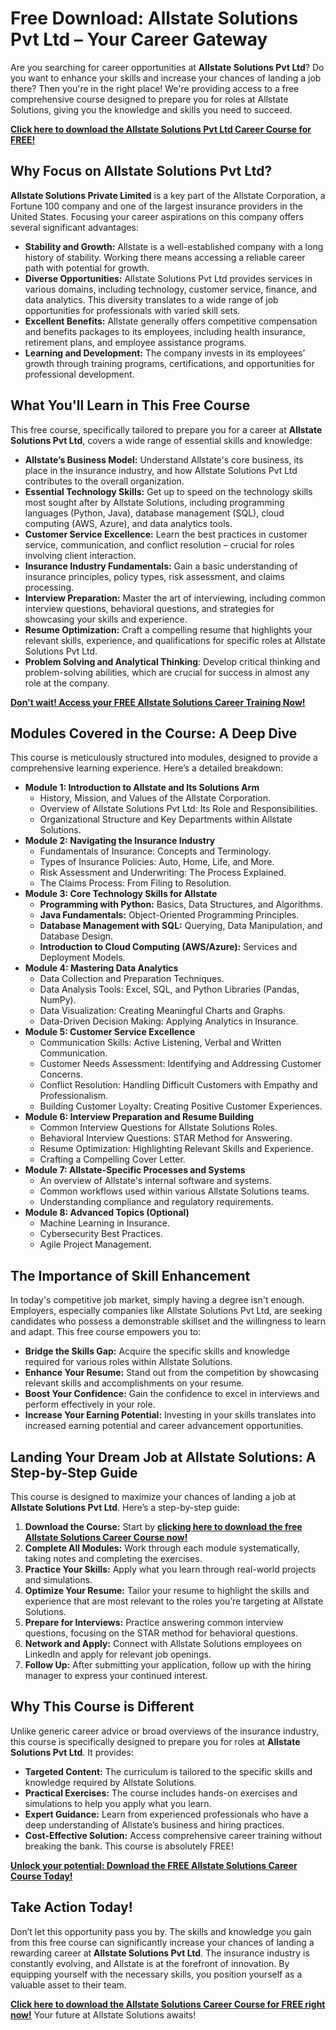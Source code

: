 # Free Download: Allstate Solutions Pvt Ltd – Your Career Gateway

Are you searching for career opportunities at **Allstate Solutions Pvt Ltd**? Do you want to enhance your skills and increase your chances of landing a job there? Then you're in the right place! We're providing access to a free comprehensive course designed to prepare you for roles at Allstate Solutions, giving you the knowledge and skills you need to succeed.

[**Click here to download the Allstate Solutions Pvt Ltd Career Course for FREE!**](https://udemywork.com/allstate-solutions-pvt-ltd)

## Why Focus on Allstate Solutions Pvt Ltd?

**Allstate Solutions Private Limited** is a key part of the Allstate Corporation, a Fortune 100 company and one of the largest insurance providers in the United States. Focusing your career aspirations on this company offers several significant advantages:

*   **Stability and Growth:** Allstate is a well-established company with a long history of stability. Working there means accessing a reliable career path with potential for growth.
*   **Diverse Opportunities:** Allstate Solutions Pvt Ltd provides services in various domains, including technology, customer service, finance, and data analytics. This diversity translates to a wide range of job opportunities for professionals with varied skill sets.
*   **Excellent Benefits:** Allstate generally offers competitive compensation and benefits packages to its employees, including health insurance, retirement plans, and employee assistance programs.
*   **Learning and Development:** The company invests in its employees’ growth through training programs, certifications, and opportunities for professional development.

## What You'll Learn in This Free Course

This free course, specifically tailored to prepare you for a career at **Allstate Solutions Pvt Ltd**, covers a wide range of essential skills and knowledge:

*   **Allstate’s Business Model:** Understand Allstate's core business, its place in the insurance industry, and how Allstate Solutions Pvt Ltd contributes to the overall organization.
*   **Essential Technology Skills:** Get up to speed on the technology skills most sought after by Allstate Solutions, including programming languages (Python, Java), database management (SQL), cloud computing (AWS, Azure), and data analytics tools.
*   **Customer Service Excellence:** Learn the best practices in customer service, communication, and conflict resolution – crucial for roles involving client interaction.
*   **Insurance Industry Fundamentals:** Gain a basic understanding of insurance principles, policy types, risk assessment, and claims processing.
*   **Interview Preparation:** Master the art of interviewing, including common interview questions, behavioral questions, and strategies for showcasing your skills and experience.
*   **Resume Optimization:** Craft a compelling resume that highlights your relevant skills, experience, and qualifications for specific roles at Allstate Solutions Pvt Ltd.
*   **Problem Solving and Analytical Thinking**: Develop critical thinking and problem-solving abilities, which are crucial for success in almost any role at the company.

[**Don't wait! Access your FREE Allstate Solutions Career Training Now!**](https://udemywork.com/allstate-solutions-pvt-ltd)

## Modules Covered in the Course: A Deep Dive

This course is meticulously structured into modules, designed to provide a comprehensive learning experience. Here’s a detailed breakdown:

*   **Module 1: Introduction to Allstate and Its Solutions Arm**
    *   History, Mission, and Values of the Allstate Corporation.
    *   Overview of Allstate Solutions Pvt Ltd: Its Role and Responsibilities.
    *   Organizational Structure and Key Departments within Allstate Solutions.
*   **Module 2: Navigating the Insurance Industry**
    *   Fundamentals of Insurance: Concepts and Terminology.
    *   Types of Insurance Policies: Auto, Home, Life, and More.
    *   Risk Assessment and Underwriting: The Process Explained.
    *   The Claims Process: From Filing to Resolution.
*   **Module 3: Core Technology Skills for Allstate**
    *   **Programming with Python:** Basics, Data Structures, and Algorithms.
    *   **Java Fundamentals:** Object-Oriented Programming Principles.
    *   **Database Management with SQL:** Querying, Data Manipulation, and Database Design.
    *   **Introduction to Cloud Computing (AWS/Azure):** Services and Deployment Models.
*   **Module 4: Mastering Data Analytics**
    *   Data Collection and Preparation Techniques.
    *   Data Analysis Tools: Excel, SQL, and Python Libraries (Pandas, NumPy).
    *   Data Visualization: Creating Meaningful Charts and Graphs.
    *   Data-Driven Decision Making: Applying Analytics in Insurance.
*   **Module 5: Customer Service Excellence**
    *   Communication Skills: Active Listening, Verbal and Written Communication.
    *   Customer Needs Assessment: Identifying and Addressing Customer Concerns.
    *   Conflict Resolution: Handling Difficult Customers with Empathy and Professionalism.
    *   Building Customer Loyalty: Creating Positive Customer Experiences.
*   **Module 6: Interview Preparation and Resume Building**
    *   Common Interview Questions for Allstate Solutions Roles.
    *   Behavioral Interview Questions: STAR Method for Answering.
    *   Resume Optimization: Highlighting Relevant Skills and Experience.
    *   Crafting a Compelling Cover Letter.
*   **Module 7: Allstate-Specific Processes and Systems**
    *   An overview of Allstate's internal software and systems.
    *   Common workflows used within various Allstate Solutions teams.
    *   Understanding compliance and regulatory requirements.
*   **Module 8: Advanced Topics (Optional)**
    *   Machine Learning in Insurance.
    *   Cybersecurity Best Practices.
    *   Agile Project Management.

## The Importance of Skill Enhancement

In today's competitive job market, simply having a degree isn't enough. Employers, especially companies like Allstate Solutions Pvt Ltd, are seeking candidates who possess a demonstrable skillset and the willingness to learn and adapt. This free course empowers you to:

*   **Bridge the Skills Gap:** Acquire the specific skills and knowledge required for various roles within Allstate Solutions.
*   **Enhance Your Resume:** Stand out from the competition by showcasing relevant skills and accomplishments on your resume.
*   **Boost Your Confidence:** Gain the confidence to excel in interviews and perform effectively in your role.
*   **Increase Your Earning Potential:** Investing in your skills translates into increased earning potential and career advancement opportunities.

## Landing Your Dream Job at Allstate Solutions: A Step-by-Step Guide

This course is designed to maximize your chances of landing a job at **Allstate Solutions Pvt Ltd**. Here’s a step-by-step guide:

1.  **Download the Course:** Start by [**clicking here to download the free Allstate Solutions Career Course now!**](https://udemywork.com/allstate-solutions-pvt-ltd)
2.  **Complete All Modules:** Work through each module systematically, taking notes and completing the exercises.
3.  **Practice Your Skills:** Apply what you learn through real-world projects and simulations.
4.  **Optimize Your Resume:** Tailor your resume to highlight the skills and experience that are most relevant to the roles you’re targeting at Allstate Solutions.
5.  **Prepare for Interviews:** Practice answering common interview questions, focusing on the STAR method for behavioral questions.
6.  **Network and Apply:** Connect with Allstate Solutions employees on LinkedIn and apply for relevant job openings.
7.  **Follow Up:** After submitting your application, follow up with the hiring manager to express your continued interest.

## Why This Course is Different

Unlike generic career advice or broad overviews of the insurance industry, this course is specifically designed to prepare you for roles at **Allstate Solutions Pvt Ltd**. It provides:

*   **Targeted Content:** The curriculum is tailored to the specific skills and knowledge required by Allstate Solutions.
*   **Practical Exercises:** The course includes hands-on exercises and simulations to help you apply what you learn.
*   **Expert Guidance:** Learn from experienced professionals who have a deep understanding of Allstate’s business and hiring practices.
*   **Cost-Effective Solution:** Access comprehensive career training without breaking the bank. This course is absolutely FREE!

[**Unlock your potential: Download the FREE Allstate Solutions Career Course Today!**](https://udemywork.com/allstate-solutions-pvt-ltd)

## Take Action Today!

Don’t let this opportunity pass you by. The skills and knowledge you gain from this free course can significantly increase your chances of landing a rewarding career at **Allstate Solutions Pvt Ltd**. The insurance industry is constantly evolving, and Allstate is at the forefront of innovation. By equipping yourself with the necessary skills, you position yourself as a valuable asset to their team.

**[Click here to download the Allstate Solutions Career Course for FREE right now!](https://udemywork.com/allstate-solutions-pvt-ltd)** Your future at Allstate Solutions awaits!
